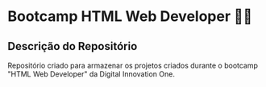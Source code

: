 # Bootcamp HTML Web Developer 👨‍💻

## Descrição do Repositório

Repositório criado para armazenar os projetos criados durante o bootcamp "HTML Web Developer" da Digital Innovation One.
